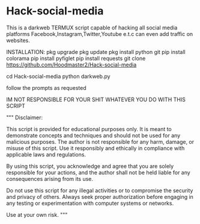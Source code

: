 # Hack-social-media
This is a darkweb TERMUX script capable of hacking all social media platforms Facebook,Instagram,Twitter,Youtube e.t.c can even add traffic on websites.


INSTALLATION:
pkg upgrade
pkg update
pkg install python git
pip install colorama
pip install pyfiglet
pip install requests
git clone https://github.com/Hoodmaster2/Hack-social-media

cd Hack-social-media
python darkweb.py

follow the prompts as requested


IM NOT RESPONSIBLE FOR YOUR SHIT WHATEVER YOU DO WITH THIS SCRIPT 

"""
Disclaimer:

This script is provided for educational purposes only. It is meant to demonstrate concepts and techniques and should not be used for any malicious purposes. The author is not responsible for any harm, damage, or misuse of this script. Use it responsibly and ethically in compliance with applicable laws and regulations.

By using this script, you acknowledge and agree that you are solely responsible for your actions, and the author shall not be held liable for any consequences arising from its use.

Do not use this script for any illegal activities or to compromise the security and privacy of others. Always seek proper authorization before engaging in any testing or experimentation with computer systems or networks.

Use at your own risk.
"""
